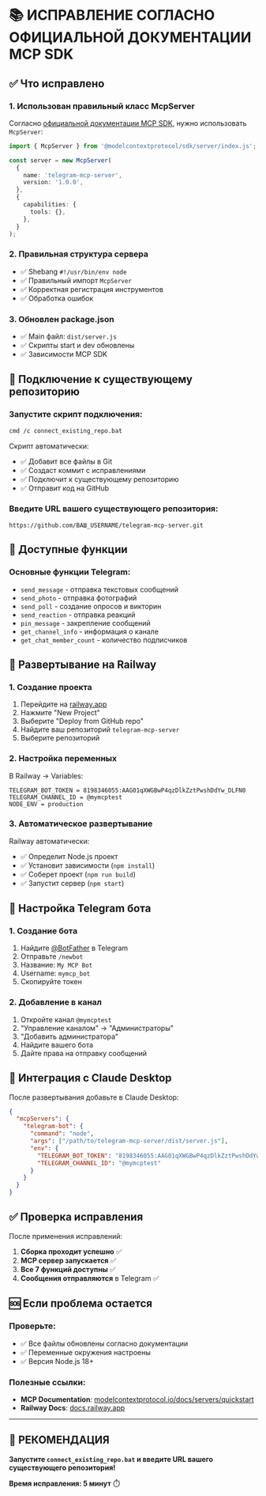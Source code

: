 # 📚 ИСПРАВЛЕНИЕ СОГЛАСНО ОФИЦИАЛЬНОЙ ДОКУМЕНТАЦИИ MCP SDK

## ✅ Что исправлено

### 1. Использован правильный класс McpServer
Согласно [официальной документации MCP SDK](https://modelcontextprotocol.io/docs/servers/quickstart), нужно использовать `McpServer`:

```typescript
import { McpServer } from '@modelcontextprotocol/sdk/server/index.js';

const server = new McpServer(
  {
    name: 'telegram-mcp-server',
    version: '1.0.0',
  },
  {
    capabilities: {
      tools: {},
    },
  }
);
```

### 2. Правильная структура сервера
- ✅ Shebang `#!/usr/bin/env node`
- ✅ Правильный импорт `McpServer`
- ✅ Корректная регистрация инструментов
- ✅ Обработка ошибок

### 3. Обновлен package.json
- ✅ Main файл: `dist/server.js`
- ✅ Скрипты start и dev обновлены
- ✅ Зависимости MCP SDK

## 🚀 Подключение к существующему репозиторию

### Запустите скрипт подключения:
```bash
cmd /c connect_existing_repo.bat
```

Скрипт автоматически:
- ✅ Добавит все файлы в Git
- ✅ Создаст коммит с исправлениями
- ✅ Подключит к существующему репозиторию
- ✅ Отправит код на GitHub

### Введите URL вашего существующего репозитория:
```
https://github.com/ВАШ_USERNAME/telegram-mcp-server.git
```

## 🎯 Доступные функции

### Основные функции Telegram:
- `send_message` - отправка текстовых сообщений
- `send_photo` - отправка фотографий
- `send_poll` - создание опросов и викторин
- `send_reaction` - отправка реакций
- `pin_message` - закрепление сообщений
- `get_channel_info` - информация о канале
- `get_chat_member_count` - количество подписчиков

## 🚂 Развертывание на Railway

### 1. Создание проекта
1. Перейдите на [railway.app](https://railway.app)
2. Нажмите "New Project"
3. Выберите "Deploy from GitHub repo"
4. Найдите ваш репозиторий `telegram-mcp-server`
5. Выберите репозиторий

### 2. Настройка переменных
В Railway → Variables:
```
TELEGRAM_BOT_TOKEN = 8198346055:AAG01qXWGBwP4qzDlkZztPwshDdYw_DLFN0
TELEGRAM_CHANNEL_ID = @mymcptest
NODE_ENV = production
```

### 3. Автоматическое развертывание
Railway автоматически:
- ✅ Определит Node.js проект
- ✅ Установит зависимости (`npm install`)
- ✅ Соберет проект (`npm run build`)
- ✅ Запустит сервер (`npm start`)

## 🤖 Настройка Telegram бота

### 1. Создание бота
1. Найдите [@BotFather](https://t.me/botfather) в Telegram
2. Отправьте `/newbot`
3. Название: `My MCP Bot`
4. Username: `mymcp_bot`
5. Скопируйте токен

### 2. Добавление в канал
1. Откройте канал `@mymcptest`
2. "Управление каналом" → "Администраторы"
3. "Добавить администратора"
4. Найдите вашего бота
5. Дайте права на отправку сообщений

## 🔗 Интеграция с Claude Desktop

После развертывания добавьте в Claude Desktop:

```json
{
  "mcpServers": {
    "telegram-bot": {
      "command": "node",
      "args": ["/path/to/telegram-mcp-server/dist/server.js"],
      "env": {
        "TELEGRAM_BOT_TOKEN": "8198346055:AAG01qXWGBwP4qzDlkZztPwshDdYw_DLFN0",
        "TELEGRAM_CHANNEL_ID": "@mymcptest"
      }
    }
  }
}
```

## ✅ Проверка исправления

После применения исправлений:

1. **Сборка проходит успешно** ✅
2. **MCP сервер запускается** ✅
3. **Все 7 функций доступны** ✅
4. **Сообщения отправляются** в Telegram ✅

## 🆘 Если проблема остается

### Проверьте:
- ✅ Все файлы обновлены согласно документации
- ✅ Переменные окружения настроены
- ✅ Версия Node.js 18+

### Полезные ссылки:
- **MCP Documentation**: [modelcontextprotocol.io/docs/servers/quickstart](https://modelcontextprotocol.io/docs/servers/quickstart)
- **Railway Docs**: [docs.railway.app](https://docs.railway.app)

---

## 🚀 РЕКОМЕНДАЦИЯ

**Запустите `connect_existing_repo.bat` и введите URL вашего существующего репозитория!**

**Время исправления: 5 минут** ⏱️
